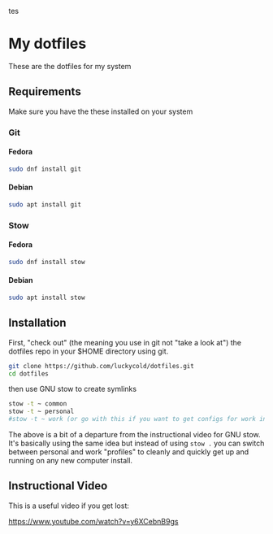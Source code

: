 tes
# My dotfiles

These are the dotfiles for my system

## Requirements

Make sure you have the these installed on your system

### Git
#### Fedora
```bash
sudo dnf install git
```
#### Debian
```bash
sudo apt install git
```

### Stow
#### Fedora
```bash
sudo dnf install stow
```
#### Debian
```bash
sudo apt install stow
```

## Installation

First, "check out" (the meaning you use in git not "take a look at") the dotfiles repo in your $HOME directory using git.

```bash
git clone https://github.com/luckycold/dotfiles.git
cd dotfiles
```

then use GNU stow to create symlinks

```bash
stow -t ~ common
stow -t ~ personal
#stow -t ~ work (or go with this if you want to get configs for work instead of personal)
```
The above is a bit of a departure from the instructional video for GNU stow. It's basically using the same idea but instead of using `stow .` you can switch between personal and work "profiles" to cleanly and quickly get up and running on any new computer install.

## Instructional Video
This is a useful video if you get lost:

https://www.youtube.com/watch?v=y6XCebnB9gs

